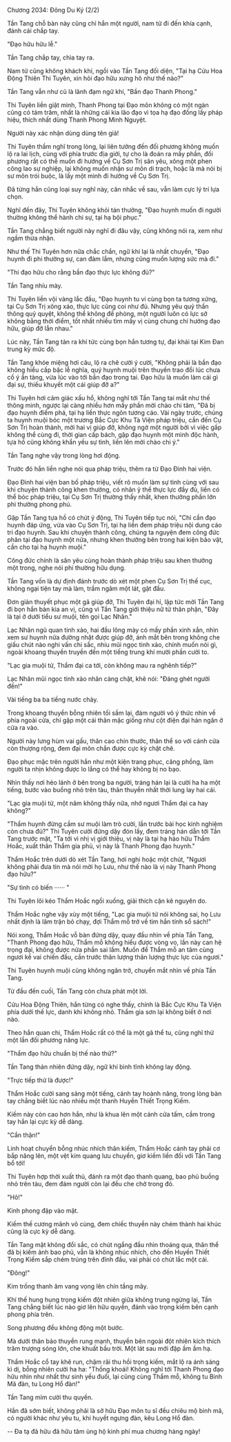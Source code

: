 




Chương 2034: Đông Du Ký (2/2)


Tần Tang chỗ bàn này cũng chỉ hắn một người, nam tử đi đến khía cạnh, đánh cái chắp tay.

"Đạo hữu hữu lễ."

Tần Tang chắp tay, chìa tay ra.

Nam tử cũng không khách khí, ngồi vào Tần Tang đối diện, "Tại hạ Cửu Hoa Động Thiên Thi Tuyên, xin hỏi đạo hữu xưng hô như thế nào?"

Tần Tang vẫn như cũ là lãnh đạm ngữ khí, "Bần đạo Thanh Phong."

Thi Tuyên liền giật mình, Thanh Phong tại Đạo môn không có một ngàn cũng có tám trăm, nhất là những cái kia lão đạo vì tọa hạ đạo đồng lấy pháp hiệu, thích nhất dùng Thanh Phong Minh Nguyệt.

Người này xác nhận dùng dùng tên giả!

Thi Tuyên thầm nghĩ trong lòng, lại liên tưởng đến đối phương không muốn lộ ra lai lịch, cùng với phía trước địa giới, tự cho là đoán ra mấy phần, đối phương rất có thể muốn đi hướng về Cụ Sơn Trị săn yêu, xông một phen công lao sự nghiệp, lại không muốn nhận sư môn di trạch, hoặc là mà nói bị sư môn trói buộc, là lấy một mình đi hướng về Cụ Sơn Trị.

Đã từng hắn cũng loại suy nghĩ này, cân nhắc về sau, vẫn làm cực lý trí lựa chọn.

Nghĩ đến đây, Thi Tuyên không khỏi tán thưởng, "Đạo huynh muốn đi người thường không thể hành chi sự, tại hạ bội phục."

Tần Tang chẳng biết người này nghĩ đi đâu vậy, cũng không nói ra, xem như ngầm thừa nhận.

Như thế Thi Tuyên hơn nữa chắc chắn, ngữ khí lại là nhất chuyển, "Đạo huynh đi phi thường sự, can đảm lắm, nhưng cũng muốn lượng sức mà đi."

"Thi đạo hữu cho rằng bần đạo thực lực không đủ?"

Tần Tang nhíu mày.

Thi Tuyên liền vội vàng lắc đầu, "Đạo huynh tu vi cùng bọn ta tương xứng, tại Cụ Sơn Trị xông xáo, thực lực cũng coi như đủ. Nhưng yêu quỷ thần thông quỷ quyệt, không thể không đề phòng, một người luôn có lực sở không bằng thời điểm, tốt nhất nhiều tìm mấy vị cùng chung chí hướng đạo hữu, giúp đỡ lẫn nhau."

Lúc này, Tần Tang tản ra khí tức cùng bọn hắn tương tự, đại khái tại Kim Đan trung kỳ mức độ.

Tần Tang khóe miệng hơi câu, lộ ra chê cười ý cười, "Không phải là bần đạo không hiểu cấp bậc lễ nghĩa, quý huynh muội trên thuyền trao đổi lúc chưa cố ý ẩn tàng, vừa lúc vào tới bần đạo trong tai. Đạo hữu là muốn làm cái gì đại sự, thiếu khuyết một cái giúp đỡ a?"

Thi Tuyên hơi cảm giác xấu hổ, không nghĩ tới Tần Tang tai mắt như thế thông minh, ngược lại càng nhiều hơn mấy phần mời chào chi tâm, "Đã bị đạo huynh điểm phá, tại hạ liền thực ngôn tương cáo. Vài ngày trước, chúng ta huynh muội bóc một trương Bắc Cực Khu Tà Viện pháp triệu, cần đến Cụ Sơn Trị hoàn thành, mời hai vị giúp đỡ, không ngờ một người bởi vì việc gấp không thể cùng đi, thời gian cấp bách, gặp đạo huynh một mình độc hành, tựa hồ cũng không khẩn yếu sự tình, liền lên mời chào chi ý."

Tần Tang nghe vậy trong lòng hơi động.

Trước đó hắn liền nghe nói qua pháp triệu, thêm ra từ Đạo Đình hai viện.

Đạo Đình hai viện ban bố pháp triệu, viết rõ muốn làm sự tình cùng với sau khi chuyện thành công khen thưởng, có nhân ỷ thế thực lực đầy đủ, liền có thể bóc pháp triệu, tại Cụ Sơn Trị thường thấy nhất, khen thưởng phần lớn phi thường phong phú.

Gặp Tần Tang tựa hồ có chút ý động, Thi Tuyên tiếp tục nói, "Chỉ cần đạo huynh đáp ứng, vừa vào Cụ Sơn Trị, tại hạ liền đem pháp triệu nội dung cáo tri đạo huynh. Sau khi chuyện thành công, chúng ta nguyện đem công đức phân tại đạo huynh một nửa, nhưng khen thưởng bên trong hai kiện bảo vật, cần cho tại hạ huynh muội."

Công đức chính là săn yêu cùng hoàn thành pháp triệu sau khen thưởng một trong, nghe nói phi thường hữu dụng.

Tần Tang vốn là dự định đánh trước dò xét một phen Cụ Sơn Trị thế cục, không ngại tiện tay mà làm, trầm ngâm một lát, gật đầu.

Đơn giản thuyết phục một gã giúp đỡ, Thi Tuyên đại hỉ, lập tức mời Tần Tang đi bọn hắn bàn kia an vị, cũng vì Tần Tang giới thiệu nữ tử thân phận, "Đây là tại ở dưới tiểu sư muội, tên gọi Lạc Nhân."

Lạc Nhân ngũ quan tinh xảo, hai đầu lông mày có mấy phần xinh xắn, nhìn xem sư huynh nửa đường nhặt được giúp đỡ, ánh mắt bên trong không che giấu chút nào nghi vấn chi sắc, nhíu mũi ngọc tinh xảo, chính muốn nói gì, ngoài khoang thuyền truyền đến một tiếng trung khí mười phần cười to.

"Lạc gia muội tử, Thẩm đại ca tới, còn không mau ra nghênh tiếp?"

Lạc Nhân mũi ngọc tinh xảo nhăn càng chặt, khẽ nói: "Đáng ghét người đến!"

Vài tiếng ba ba tiếng nước chảy.

Trong khoang thuyền bỗng nhiên tối sầm lại, đám người vô ý thức nhìn về phía ngoài cửa, chỉ gặp một cái thân mặc giống như cột điện đại hán ngăn ở cửa ra vào.

Người này lưng hùm vai gấu, thân cao chín thước, thân thể so với cánh cửa còn thượng rộng, đem đại môn chắn được cực kỳ chặt chẽ.

Đạo phục mặc trên người hắn như một kiện trang phục, căng phồng, làm người ta nhịn không được lo lắng có thể hay không bị no bạo.

Nhìn thấy nơi hẻo lánh ở bên trong ba người, tráng hán lại là cười ha ha một tiếng, bước vào buồng nhỏ trên tàu, thân thuyền nhất thời lung lay hai cái.

"Lạc gia muội tử, một năm không thấy nữa, nhớ ngươi Thẩm đại ca hay không?"

"Thẩm huynh đừng cầm sư muội làm trò cười, lần trước bài học kinh nghiệm còn chưa đủ?" Thi Tuyên cười đứng dậy đón lấy, đem tráng hán dẫn tới Tần Tang trước mặt, "Ta tới vì nhị vị giới thiệu, vị này là tại hạ hảo hữu Thẩm Hoắc, xuất thân Thẩm gia phủ, vị này là Thanh Phong đạo huynh."

Thẩm Hoắc trên dưới dò xét Tần Tang, hơi nghi hoặc một chút, "Ngươi không phải đưa tin mà nói mời họ Lưu, như thế nào là vị này Thanh Phong đạo hữu?"

"Sự tình có biến ······ "

Thi Tuyên lôi kéo Thẩm Hoắc ngồi xuống, giải thích cặn kẽ nguyên do.

Thẩm Hoắc nghe vậy xùy một tiếng, "Lạc gia muội tử nói không sai, họ Lưu nhất định là lâm trận bỏ chạy, đợi Thẩm mỗ trở về tìm hắn tính sổ sách!"

Nói xong, Thẩm Hoắc vỗ bàn đứng dậy, quay đầu nhìn về phía Tần Tang, "Thanh Phong đạo hữu, Thẩm mỗ không hiểu được vòng vo, lần này can hệ trọng đại, không được nửa phần sai lầm. Muốn để Thẩm mỗ an tâm cùng ngươi kề vai chiến đấu, cần trước thân lượng thân lượng thực lực của ngươi."

Thi Tuyên huynh muội cũng không ngăn trở, chuyển mắt nhìn về phía Tần Tang.

Từ đầu đến cuối, Tần Tang còn chưa phát một lời.

Cửu Hoa Động Thiên, hắn từng có nghe thấy, chính là Bắc Cực Khu Tà Viện phía dưới thế lực, danh khí không nhỏ. Thẩm gia sơn lại không biết ở nơi nào.

Theo hắn quan chi, Thẩm Hoắc rất có thể là một gã thể tu, cũng nghĩ thử một lần đối phương năng lực.

"Thẩm đạo hữu chuẩn bị thế nào thử?"

Tần Tang thản nhiên đứng dậy, ngữ khí bình tĩnh không lay động.

"Trực tiếp thử là được!"

Thẩm Hoắc cười sang sảng một tiếng, cánh tay hoành nâng, trong lòng bàn tay chẳng biết lúc nào nhiều một thanh Huyền Thiết Trọng Kiếm.

Kiếm này còn cao hơn hắn, như là khua lên một cánh cửa tấm, cầm trong tay hắn lại cực kỳ dễ dàng.

"Cẩn thận!"

Linh hoạt chuyển bỗng nhúc nhích thân kiếm, Thẩm Hoắc cánh tay phải cơ bắp nâng lên, một vệt kim quang lưu chuyển, giơ kiếm liền đối với Tần Tang bổ tới!

Thi Tuyên hợp thời xuất thủ, đánh ra một đạo thanh quang, bao phủ buồng nhỏ trên tàu, đem đám người còn lại đều che chở trong đó.

"Hô!"

Kình phong đập vào mặt.

Kiếm thế cương mãnh vô cùng, đem chiếc thuyền này chém thành hai khúc cũng là cực kỳ dễ dàng.

Tần Tang mặt không đổi sắc, có chút ngẩng đầu nhìn thoáng qua, thân thể đã bị kiếm ảnh bao phủ, vẫn là không nhúc nhích, cho đến Huyền Thiết Trọng Kiếm sắp chém trúng trên đỉnh đầu, vai phải có chút lắc một cái.

"Đông!"

Kim trống thanh âm vang vọng lên chín tầng mây.

Khí thế hung hung trọng kiếm đột nhiên giữa không trung ngừng lại, Tần Tang chẳng biết lúc nào giơ lên hữu quyền, đánh vào trọng kiếm bên cạnh phong phía trên.

Song phương đều không động một bước.

Mà dưới thân bảo thuyền rung mạnh, thuyền bên ngoài đột nhiên kích thích trăm trượng sóng lớn, che khuất bầu trời. Một lát sau mới đập ầm ầm hạ.

Thẩm Hoắc cổ tay khẽ run, chậm rãi thu hồi trọng kiếm, mắt lộ ra ánh sáng kì dị, bỗng nhiên cười ha ha: "Thống khoái! Không nghĩ tới Thanh Phong đạo hữu nhìn như nhất thư sinh yếu đuối, lại cũng cùng Thẩm mỗ, không tu Binh Mã đàn, tu Long Hổ đàn!"

Tần Tang mỉm cười thu quyền.

Hắn đã sớm biết, không phải là sở hữu Đạo môn tu sĩ đều chiêu mộ binh mã, có người khác như yêu tu, khí huyết ngưng đàn, kêu Long Hổ đàn.

--
Đa tạ đã hữu đã hữu tâm ủng hộ kinh phí mua chương hàng ngày!




